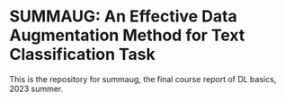 # SUMMAUG: An Effective Data Augmentation Method for Text Classification Task

This is the repository for summaug, the final course report of DL basics, 2023 summer. 
